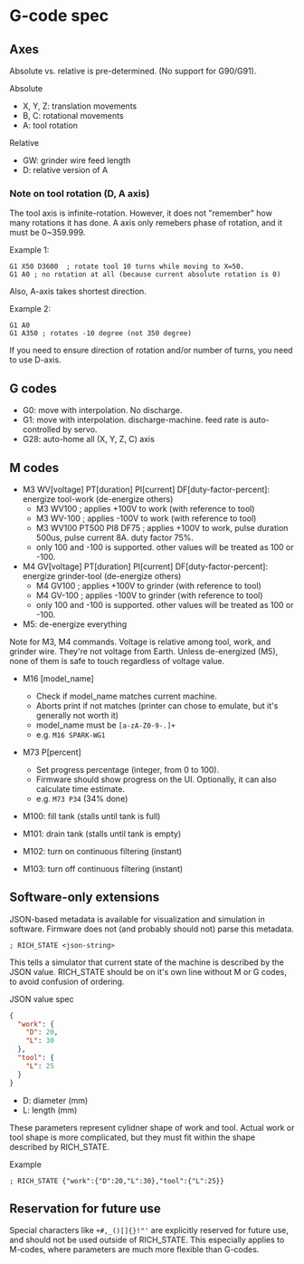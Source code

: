 # G-code spec

## Axes

Absolute vs. relative is pre-determined. (No support for G90/G91).

Absolute
- X, Y, Z: translation movements
- B, C: rotational movements
- A: tool rotation

Relative
- GW: grinder wire feed length
- D: relative version of A


### Note on tool rotation (D, A axis)

The tool axis is infinite-rotation.
However, it does not "remember" how many rotations it has done.
A axis only remebers phase of rotation, and it must be 0~359.999.

Example 1:
```
G1 X50 D3600  ; rotate tool 10 turns while moving to X=50.
G1 A0 ; no rotation at all (because current absolute rotation is 0)
```

Also, A-axis takes shortest direction.

Example 2:
```
G1 A0
G1 A350 ; rotates -10 degree (not 350 degree)
```

If you need to ensure direction of rotation and/or number of turns, you need to use D-axis.


## G codes

* G0: move with interpolation. No discharge.
* G1: move with interpolation. discharge-machine. feed rate is auto-controlled by servo.
* G28: auto-home all (X, Y, Z, C) axis

## M codes

* M3 WV[voltage] PT[duration] PI[current] DF[duty-factor-percent]: energize tool-work (de-energize others)
  * M3 WV100 ; applies +100V to work (with reference to tool)
  * M3 WV-100 ; applies -100V to work (with reference to tool)
  * M3 WV100 PT500 PI8 DF75 ; applies +100V to work, pulse duration 500us, pulse current 8A. duty factor 75%.
  * only 100 and -100 is supported. other values will be treated as 100 or -100.
* M4 GV[voltage] PT[duration] PI[current] DF[duty-factor-percent]: energize grinder-tool (de-energize others)
  * M4 GV100 ; applies +100V to grinder (with reference to tool)
  * M4 GV-100 ; applies -100V to grinder (with reference to tool)
  * only 100 and -100 is supported. other values will be treated as 100 or -100.
* M5: de-energize everything

Note for M3, M4 commands. Voltage is relative among tool, work, and grinder wire. They're not voltage from Earth.
Unless de-energized (M5), none of them is safe to touch regardless of voltage value.

* M16 [model_name]
  * Check if model_name matches current machine.
  * Aborts print if not matches (printer can chose to emulate, but it's generally not worth it)
  * model_name must be `[a-zA-Z0-9-.]+`
  * e.g. `M16 SPARK-WG1`

* M73 P[percent]
  * Set progress percentage (integer, from 0 to 100).
  * Firmware should show progress on the UI. Optionally, it can also calculate time estimate.
  * e.g. `M73 P34` (34% done)

* M100: fill tank (stalls until tank is full)
* M101: drain tank (stalls until tank is empty)
* M102: turn on continuous filtering (instant)
* M103: turn off continuous filtering (instant)

## Software-only extensions
JSON-based metadata is available for visualization and simulation in software.
Firmware does not (and probably should not) parse this metadata.

```
; RICH_STATE <json-string>
```
This tells a simulator that current state of the machine is described by the JSON value.
RICH_STATE should be on it's own line without M or G codes, to avoid confusion of ordering.

JSON value spec
```json
{
  "work": {
    "D": 20,
    "L": 30
  },
  "tool": {
    "L": 25
  }
}
```

* D: diameter (mm)
* L: length (mm)

These parameters represent cylidner shape of work and tool.
Actual work or tool shape is more complicated, but they must fit within the shape described by RICH_STATE.

Example
```
; RICH_STATE {"work":{"D":20,"L":30},"tool":{"L":25}}
```


## Reservation for future use

Special characters like `+#,_()[]{}!"'` are explicitly reserved for future use, and should not be used outside of RICH_STATE.
This especially applies to M-codes, where parameters are much more flexible than G-codes.
